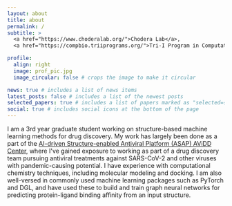 ```yaml
---
layout: about
title: about
permalink: /
subtitle: >
  <a href="https://www.choderalab.org/">Chodera Lab</a>,
  <a href="https://compbio.triiprograms.org/">Tri-I Program in Computational Biology & Medicine</a>

profile:
  align: right
  image: prof_pic.jpg
  image_circular: false # crops the image to make it circular

news: true # includes a list of news items
latest_posts: false # includes a list of the newest posts
selected_papers: true # includes a list of papers marked as "selected={true}"
social: true # includes social icons at the bottom of the page
---
```


I am a 3rd year graduate student working on structure-based machine learning methods
for drug discovery. My work has largely been done as a part of the [AI-driven
Structure-enabled Antiviral Platform (ASAP) AViDD Center](https://asapdiscovery.org/),
where I've gained exposure to working as part of a drug discovery team pursuing
antiviral treatments against SARS-CoV-2 and other viruses with pandemic-causing
potential. I have experience with computational chemistry techniques, including
molecular modeling and docking. I am also well-versed in commonly used machine
learning packages such as PyTorch and DGL, and have used these to build and train
graph neural networks for predicting protein-ligand binding affinity from an input
structure.


<!--
in the Tri-I Program in Computational Biology & Medicine,
working in John Chodera's lab at Memorial Sloan Kettering Cancer Center in New York.


Write your biography here. Tell the world about yourself. Link to your favorite [subreddit](http://reddit.com). You can put a picture in, too. The code is already in, just name your picture `prof_pic.jpg` and put it in the `img/` folder.

Put your address / P.O. box / other info right below your picture. You can also disable any of these elements by editing `profile` property of the YAML header of your `_pages/about.md`. Edit `_bibliography/papers.bib` and Jekyll will render your [publications page](/al-folio/publications/) automatically.

Link to your social media connections, too. This theme is set up to use [Font Awesome icons](https://fontawesome.com/) and [Academicons](https://jpswalsh.github.io/academicons/), like the ones below. Add your Facebook, Twitter, LinkedIn, Google Scholar, or just disable all of them.
 -->

